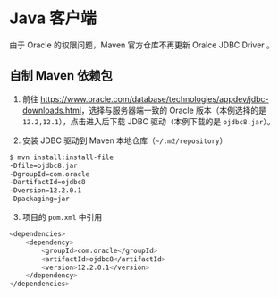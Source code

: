 # Java 客户端

由于 Oracle 的权限问题，Maven 官方仓库不再更新 Oralce JDBC Driver 。

## 自制 Maven 依赖包

1. 前往 <https://www.oracle.com/database/technologies/appdev/jdbc-downloads.html>，选择与服务器端一致的 Oracle 版本（本例选择的是 `12.2,12.1`），点击进入后下载 JDBC 驱动（本例下载的是 `ojdbc8.jar`）。

2. 安装 JDBC 驱动到 Maven 本地仓库（`~/.m2/repository`）

```sh
$ mvn install:install-file
-Dfile=ojdbc8.jar
-DgroupId=com.oracle
-DartifactId=ojdbc8
-Dversion=12.2.0.1
-Dpackaging=jar
```

3. 项目的 `pom.xml` 中引用

```sh
<dependencies>
    <dependency>
        <groupId>com.oracle</groupId>
        <artifactId>ojdbc8</artifactId>
        <version>12.2.0.1</version>
    </dependency>
</dependencies>
```